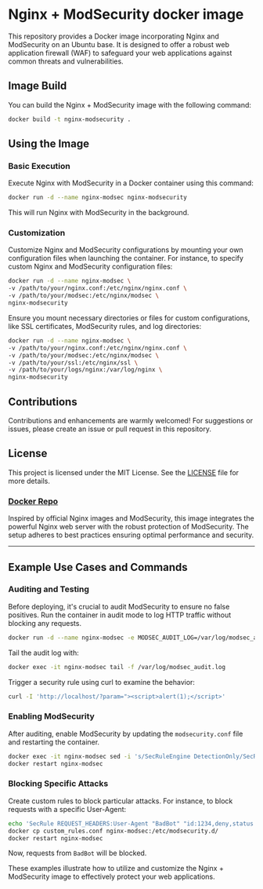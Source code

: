 # Nginx + ModSecurity docker image

This repository provides a Docker image incorporating Nginx and ModSecurity on an Ubuntu base. It is designed to offer a robust web application firewall (WAF) to safeguard your web applications against common threats and vulnerabilities.

## Image Build

You can build the Nginx + ModSecurity image with the following command:

```bash
docker build -t nginx-modsecurity .
```

## Using the Image

### Basic Execution

Execute Nginx with ModSecurity in a Docker container using this command:

```bash
docker run -d --name nginx-modsec nginx-modsecurity
```

This will run Nginx with ModSecurity in the background.

### Customization

Customize Nginx and ModSecurity configurations by mounting your own configuration files when launching the container. For instance, to specify custom Nginx and ModSecurity configuration files:

```bash
docker run -d --name nginx-modsec \
-v /path/to/your/nginx.conf:/etc/nginx/nginx.conf \
-v /path/to/your/modsec:/etc/nginx/modsec \
nginx-modsecurity
```

Ensure you mount necessary directories or files for custom configurations, like SSL certificates, ModSecurity rules, and log directories:

```bash
docker run -d --name nginx-modsec \
-v /path/to/your/nginx.conf:/etc/nginx/nginx.conf \
-v /path/to/your/modsec:/etc/nginx/modsec \
-v /path/to/your/ssl:/etc/nginx/ssl \
-v /path/to/your/logs/nginx:/var/log/nginx \
nginx-modsecurity
```

## Contributions

Contributions and enhancements are warmly welcomed! For suggestions or issues, please create an issue or pull request in this repository.

## License

This project is licensed under the MIT License. See the [LICENSE](https://github.com/your-repo/docker_images/blob/main/LICENSE) file for more details.

### [Docker Repo](https://github.com/yonrasgg/docker_images/blob/49fdb953ec2321a81841c05cb21c96402156c617/nginx-docker/README.md)

Inspired by official Nginx images and ModSecurity, this image integrates the powerful Nginx web server with the robust protection of ModSecurity. The setup adheres to best practices ensuring optimal performance and security.

---

## Example Use Cases and Commands

### Auditing and Testing

Before deploying, it's crucial to audit ModSecurity to ensure no false positives. Run the container in audit mode to log HTTP traffic without blocking any requests.

```bash
docker run -d --name nginx-modsec -e MODSEC_AUDIT_LOG=/var/log/modsec_audit.log nginx-modsecurity
```

Tail the audit log with:

```bash
docker exec -it nginx-modsec tail -f /var/log/modsec_audit.log
```

Trigger a security rule using curl to examine the behavior:

```bash
curl -I 'http://localhost/?param="><script>alert(1);</script>'
```

### Enabling ModSecurity

After auditing, enable ModSecurity by updating the `modsecurity.conf` file and restarting the container.

```bash
docker exec -it nginx-modsec sed -i 's/SecRuleEngine DetectionOnly/SecRuleEngine On/' /etc/modsecurity.d/modsecurity.conf
docker restart nginx-modsec
```

### Blocking Specific Attacks

Create custom rules to block particular attacks. For instance, to block requests with a specific User-Agent:

```bash
echo 'SecRule REQUEST_HEADERS:User-Agent "BadBot" "id:1234,deny,status:403"' > custom_rules.conf
docker cp custom_rules.conf nginx-modsec:/etc/modsecurity.d/
docker restart nginx-modsec
```

Now, requests from `BadBot` will be blocked.

These examples illustrate how to utilize and customize the Nginx + ModSecurity image to effectively protect your web applications.